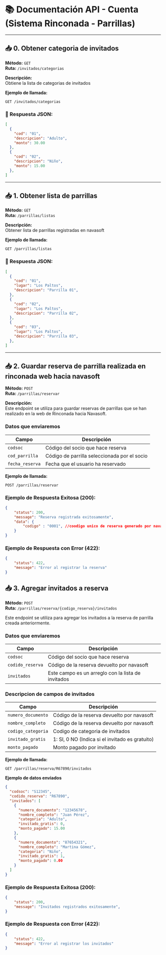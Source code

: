 # 📚 Documentación API - Cuenta (Sistema Rinconada - Parrillas)
---


## 📥 0. Obtener categoria de invitados

**Método:** `GET`  
**Ruta:** `/invitados/categorias`

**Descripción:**  
Obtiene la lista de categorias de invitados

**Ejemplo de llamada:**
```
GET /invitados/categorias
```

### 🔸 Respuesta JSON:
```json
[
  {
    "cod": "01",
    "descripcion": "Adulto",
    "monto": 30.00
  },
  {
    "cod": "02",
    "descripcion": "Niño",
    "monto": 15.00
  },
]
```
---


## 📥 1. Obtener lista de parrillas

**Método:** `GET`  
**Ruta:** `/parrillas/listas`

**Descripción:**  
Obtener lista de  parrillas registradas en navasoft

**Ejemplo de llamada:**
```
GET /parrillas/listas
```

### 🔸 Respuesta JSON:
```json
[
  {
    "cod": "01",
    "lugar": "Los Paltos",
    "descripcion": "Parrilla 01",
  },
  {
    "cod": "02",
    "lugar": "Los Paltos",
    "descripcion": "Parrilla 02",
  },
  {
    "cod": "03",
    "lugar": "Los Paltos",
    "descripcion": "Parrilla 03",
  },
]
```
---

## 📥 2. Guardar reserva de parrilla realizada en rinconada web hacia navasoft

**Método:** `POST`  
**Ruta:** `/parrillas/reservar`

**Descripción:**  
Este endpoint se utiliza para guardar reservas de parrillas que se han realizado en la web de Rinconada hacia Navasoft.

### Datos que enviaremos

| Campo              | Descripción                                                  |
|--------------------|--------------------------------------------------------------|
| `codsoc`           | Código del socio que hace reserva                            |
| `cod_parrilla`     | Código de parrilla seleccionada por el socio                 |
| `fecha_reserva`    | Fecha que el usuario ha reservado                            |

**Ejemplo de llamada:**
```
POST /parrillas/reservar
```

### Ejemplo de Respuesta Exitosa (200):
```json
{
    "status": 200,
    "message": "Reserva registrada exitosamente",
    "data": {
        "codigo" : "0001", //coodigo unico de reserva generado por navasoft
    }
}
```

### Ejemplo de Respuesta con Error (422):
```json
{
    "status": 422,
    "message": "Error al registrar la reserva"
}
```


## 📥 3. Agregar invitados a reserva

**Método:** `POST`  
**Ruta:** `/parrillas/reserva/{codigo_reserva}/invitados`

Este endpoint se utiliza para agregar los invitados a la reserva de parrilla creada anteriormente.

### Datos que enviaremos

| Campo              | Descripción                                                  |
|--------------------|--------------------------------------------------------------|
| `codsoc`           | Código del socio que hace reserva                            |
| `codido_reserva`   | Código de la reserva devuelto por navasoft                   |
| `invitados`        | Este campo es un arreglo con la lista de invitados           |

### Descripcion de campos de invitados

| Campo              | Descripción                                                  |
|--------------------|--------------------------------------------------------------|
| `numero_documento` | Código de la reserva devuelto por navasoft                   |
| `nombre_completo`  | Código de la reserva devuelto por navasoft                   |
| `codigo_categoria` | Codigo de categoria de invitados                             |
| `invitado_gratis`  | 1: SI, 0 NO  (Indica si el invitado es gratuito)             |
| `monto_pagado`     | Monto pagado por invitado                                    |

**Ejemplo de llamada:**
```
GET /parrillas/reserva/R67890/invitados
```

**Ejemplo de datos enviados**

```json
{
  "codsoc": "S12345",
  "codido_reserva": "R67890",
  "invitados": [
    {
      "numero_documento": "12345678",
      "nombre_completo": "Juan Pérez",
      "categoria": "Adulto",
      "invitado_gratis": 0,
      "monto_pagado": 15.00
    },
    {
      "numero_documento": "87654321",
      "nombre_completo": "Martina Gómez",
      "categoria": "Niño",
      "invitado_gratis": 1,
      "monto_pagado": 0.00
    }
  ]
}
```

### Ejemplo de Respuesta Exitosa (200):
```json
{
    "status": 200,
    "message": "Invitados registrados exitosamente",
}
```

### Ejemplo de Respuesta con Error (422):
```json
{
    "status": 422,
    "message": "Error al registrar los invitados"
}
```